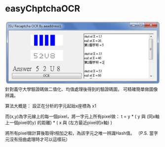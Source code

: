 # easyChptchaOCR
![alt](Demo.png)
針對義守大學驗證碼做二值化、均值處理後得到的驗證碼圖，
可精確簡單做圖像辨識。

算法大概是：
設正在分析的字元起始x座標為 x1

而(x,y)為字元線上的每一個pixel，將一字元上所有pixel做：
t = y * ( y 與 (同x軸上一個pixel的y) 的距離) * ( x 與 (左方最近pixel的x軸) )

將所有pixel做計算後取得t相加之和，為該字元之唯一辨識Hash值。
（P.S. 當字元沒有扭曲處理時才可以這樣玩）
